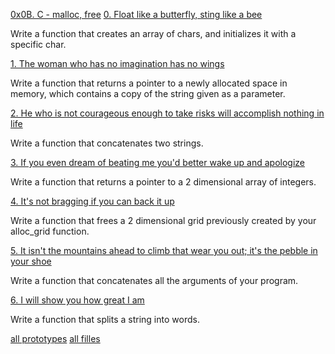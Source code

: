 [0x0B. C - malloc, free](0x0B-malloc_free)
[0. Float like a butterfly, sting like a bee](0-create_array.c)

  Write a function that creates an array of chars, and initializes it with a specific char.

[1. The woman who has no imagination has no wings](1-strdup.c)

  Write a function that returns a pointer to a newly allocated space in memory, which contains a copy of the string given as a parameter.

[2. He who is not courageous enough to take risks will accomplish nothing in life](2-str_concat.c)

  Write a function that concatenates two strings.

[3. If you even dream of beating me you'd better wake up and apologize](3-alloc_grid.c)

  Write a function that returns a pointer to a 2 dimensional array of integers.

[4. It's not bragging if you can back it up](4-free_grid.c)

  Write a function that frees a 2 dimensional grid previously created by your alloc_grid function.

[5. It isn't the mountains ahead to climb that wear you out; it's the pebble in your shoe](100-argstostr.c)

  Write a function that concatenates all the arguments of your program.

[6. I will show you how great I am](101-strtow.c)

  Write a function that splits a string into words.

[all prototypes](maim.h)
[all filles](0x0B-malloc_free)

